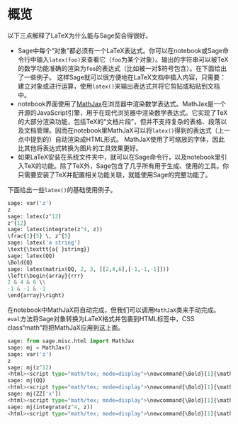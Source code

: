 # 概览

以下三点解释了LaTeX为什么能与Sage契合得很好。
- Sage中每个“对象”都必须有一个LaTeX表达式。你可以在notebook或Sage命令行中输入`latex(foo)`来查看它（`foo`为某个对象）。输出的字符串可以被TeX的数学功能准确的渲染为`foo`的表达式（比如被一对$符号包含）。在下面给出了一些例子。
    这样Sage就可以很方便地在LaTeX文档中插入内容，只需要：建立对象或进行运算，使用`latex()`来输出表达式并将它剪贴或粘贴到文档中。
- notebook界面使用了[MathJax](http://www.mathjax.org)在浏览器中渲染数学表达式。MathJax是一个开源的JavaScript引擎，用于在现代浏览器中渲染数学表达式。它实现了TeX的大部分渲染功能，包括TeX的“文档片段”，但并不支持复杂的表格、段落以及文档管理。因而在notebook里MathJaX可以将`latex()`得到的表达式（上一点中提到的）自动渲染成HTML形式。
    MathJaX使用了可缩放的字体，因此比其他将表达式转换为图片的工具效果更好。
- 如果LaTeX安装在系统文件夹中，就可以在Sage命令行，以及notebook里引入TeX的功能。除了TeX外，Sage包含了几乎所有用于生成、使用的工具。你只需要安装了TeX并配置相关功能关联，就能使用Sage的完整功能了。

下面给出一些`latex()`的基础使用例子。
```py
sage: var('z')
z
sage: latex(z^12)
z^{12}
sage: latex(integrate(z^4, z))
\frac{1}{5} \, z^{5}
sage: latex('a string')
\text{\texttt{a{ }string}}
sage: latex(QQ)
\Bold{Q}
sage: latex(matrix(QQ, 2, 3, [[2,4,6],[-1,-1,-1]]))
\left(\begin{array}{rrr}
2 & 4 & 6 \\
-1 & -1 & -1
\end{array}\right)
```
在notebook中MathJaX将自动完成，但我们可以调用`MathJaX`类来手动完成。`eval`方法将Sage对象转换为LaTeX格式并包裹到HTML标签中，CSS class“math”将把MathJaX应用到这上面。
```py
sage: from sage.misc.html import MathJax
sage: mj = MathJax()
sage: var('z')
z
sage: mj(z^12)
<html><script type="math/tex; mode=display">\newcommand{\Bold}[1]{\mathbf{#1}}z^{12}</script></html>
sage: mj(QQ)
<html><script type="math/tex; mode=display">\newcommand{\Bold}[1]{\mathbf{#1}}\Bold{Q}</script></html>
sage: mj(ZZ['x'])
<html><script type="math/tex; mode=display">\newcommand{\Bold}[1]{\mathbf{#1}}\Bold{Z}[x]</script></html>
sage: mj(integrate(z^4, z))
<html><script type="math/tex; mode=display">\newcommand{\Bold}[1]{\mathbf{#1}}\frac{1}{5} \, z^{5}</script></html>
```